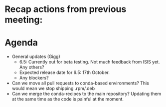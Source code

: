 # Recap actions from previous meeting:

# Agenda
- General updates (Gigg)
  - 6.5: Currently out for beta testing. Not much feedback from ISIS yet. Any others?
  - Expected release date for 6.5: 17th October.
  - Any blockers?
- Can we move all pull requests to conda-based environments? This would mean we stop shipping .rpm/.deb
- Can we merge the conda-recipes to the main repository? Updating them at the same time as the code is painful at the moment.
